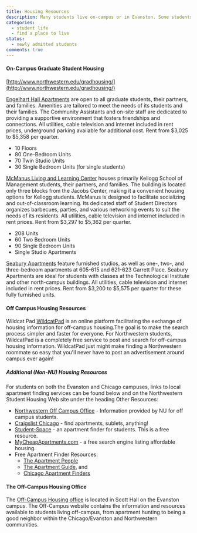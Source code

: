 ```yaml
---
title: Housing Resources
description: Many students live on-campus or in Evanston. Some students rent apartments in Chicago and the neighboring suburbs. Since the campus is centrally located, public transportation is excellent. It is highly advisable for students who wish to rent apartments to visit the area and make living arrangements before beginning their graduate work.
categories: 
  - student life
  - find a place to live
status:
  - newly admitted students
comments: true
---
```


#### On-Campus Graduate Student Housing

[http://www.northwestern.edu/gradhousing/](http://www.northwestern.edu/gradhousing/)

[Engelhart Hall Apartments](http://www.northwestern.edu/gradhousing/housing/engelhart/index.html) are open to all graduate students, their partners, and families. Amenities are tailored to meet the needs of its students and their families. The Community Assistants and on-site staff are dedicated to providing a supportive environment that fosters friendships and connections. All utilities, cable television and internet included in rent prices, underground parking available for additional cost. Rent from $3,025 to $5,358 per quarter.

*   10 Floors
*   80 One-Bedroom Units
*   70 Twin Studio Units
*   30 Single Bedroom Units (for single students)

[McManus Living and Learning Center](http://www.northwestern.edu/gradhousing/housing/mcmanus/index.html) houses primarily Kellogg School of Management students, their partners, and families. The building is located only three blocks from the Jacobs Center, making it a convenient housing options for Kellogg students. McManus is designed to facilitate socializing and out-of-classroom learning. Its dedicated staff of Student Directors organizes barbecues, parties, and various networking events to suit the needs of its residents. All utilities, cable television and internet included in rent prices. Rent from $3,297 to $5,362 per quarter.

*   208 Units
*   60 Two Bedroom Units
*   90 Single Bedroom Units
*   Single Studio Apartments

[Seabury Apartments](http://www.northwestern.edu/gradhousing/housing/seabury/index.html) feature furnished studios, as well as one-, two-, and three-bedroom apartments at 605-615 and 621-623 Garrett Place. Seabury Apartments are ideal for students with classes at the Technological Institute and other north-campus buildings. All utilities, cable television and internet included in rent prices. Rent from $3,200 to $5,575 per quarter for these fully furnished units.

#### Off Campus Housing Resources

Wildcat Pad [WildcatPad](http://www.wildcatpad.com/rental.php?type=1) is an online platform facilitating the exchange of housing information for off-campus housing.The goal is to make the search process simpler and faster for everyone. For Northwestern students, WildcatPad is a completely free service to post and search for off-campus housing information. WildcatPad just might make finding a Northwestern roommate so easy that you'll never have to post an advertisement around campus ever again!

##### Additional (Non-NU) Housing Resources

For students on both the Evanston and Chicago campuses, links to local apartment finding services can be found below and on the Northwestern Student Housing Web site under the heading Other Resources:

*   [Northwestern Off Campus Office](http://www.northwestern.edu/offcampus/) - Information provided by NU for off campus students.
*   [Craigslist Chicago](http://chicago.craigslist.org/) - find apartments, sublets, anything!
*   [Student-Space](http://www.student-space.com/) - an apartment finder for students. This is a free resource.
*   [MyCheapApartments.com](http://www.mycheapapartments.com/) - a free search engine listing affordable housing.
*   Free Apartment Finder Resources:
    *   [The Apartment People](http://www.apartmentpeople.com/)
    *   [The Apartment Guide](http://www.apartmentguide.com/), and
    *   [Chicago Apartment Finders](http://www.chicagoapartmentfinders.com/)

#### The Off-Campus Housing Office

The [Off-Campus Housing office](http://www.northwestern.edu/offcampus/) is located in Scott Hall on the Evanston campus. The Off-Campus website contains the information and resources available to students living off-campus, from apartment hunting to being a good neighbor within the Chicago/Evanston and Northwestern communities.
